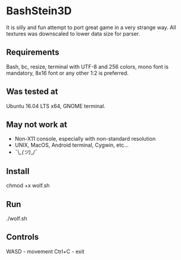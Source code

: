 # BashStein3D

It is silly and fun attempt to port great game in a very strange way. All textures was downscaled to lower data size for parser.

## Requirements

Bash, bc, resize, terminal with UTF-8 and 256 colors, mono font is mandatory, 8x16 font or any other 1:2 is preferred.

## Was tested at

Ubuntu 16.04 LTS x64, GNOME terminal.

## May not work at

* Non-X11 console, especially with non-standard resolution
* UNIX, MacOS, Android terminal, Cygwin, etc...
* ¯\\_\_(ツ)_\_/¯

## Install

chmod +x wolf.sh

## Run

./wolf.sh

## Controls

WASD - movement
Ctrl+C - exit
